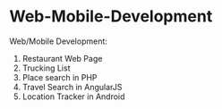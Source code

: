 # Web-Mobile-Development

Web/Mobile Development:
1. Restaurant Web Page
2. Trucking List
3. Place search in PHP
4. Travel Search in AngularJS
5. Location Tracker in Android 
